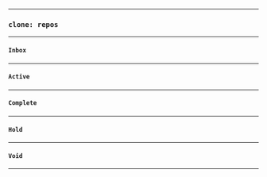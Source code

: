
---
### `clone: repos`
---

#### `Inbox`
---

#### `Active`
---

#### `Complete`
---

#### `Hold`
---

#### `Void`
---
